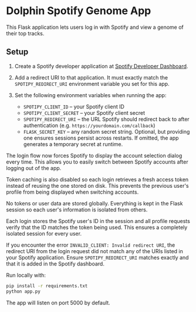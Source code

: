 # Dolphin Spotify Genome App

This Flask application lets users log in with Spotify and view a genome of
their top tracks.

## Setup

1. Create a Spotify developer application at [Spotify Developer Dashboard](https://developer.spotify.com/dashboard/).
2. Add a redirect URI to that application. It must exactly match the
   `SPOTIPY_REDIRECT_URI` environment variable you set for this app.
3. Set the following environment variables when running the app:

   - `SPOTIPY_CLIENT_ID` – your Spotify client ID
   - `SPOTIPY_CLIENT_SECRET` – your Spotify client secret
   - `SPOTIPY_REDIRECT_URI` – the URL Spotify should redirect back to
     after authentication (e.g. `https://yourdomain.com/callback`)
   - `FLASK_SECRET_KEY` – any random secret string. Optional, but providing one
     ensures sessions persist across restarts. If omitted, the app generates a
     temporary secret at runtime.

The login flow now forces Spotify to display the account selection dialog
every time. This allows you to easily switch between Spotify accounts after
logging out of the app.

Token caching is also disabled so each login retrieves a fresh access token
instead of reusing the one stored on disk. This prevents the previous user's
profile from being displayed when switching accounts.

No tokens or user data are stored globally. Everything is kept in the Flask
session so each user's information is isolated from others.

Each login stores the Spotify user's ID in the session and all profile
requests verify that the ID matches the token being used. This ensures a
completely isolated session for every user.

If you encounter the error `INVALID_CLIENT: Invalid redirect URI`, the
redirect URI from the login request did not match any of the URIs listed in your
Spotify application. Ensure `SPOTIPY_REDIRECT_URI` matches exactly and that it is
added in the Spotify dashboard.

Run locally with:

```bash
pip install -r requirements.txt
python app.py
```

The app will listen on port 5000 by default.
